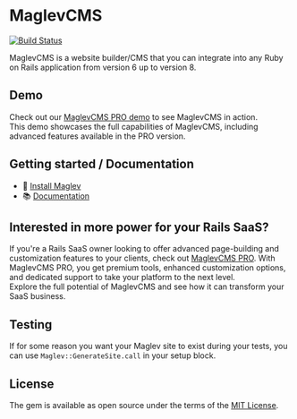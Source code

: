 # MaglevCMS

[![Build Status](https://github.com/maglevhq/maglev-core/actions/workflows/verify.yml/badge.svg)](https://github.com/maglevhq/maglev-core/actions/workflows/verify.yml)

MaglevCMS is a website builder/CMS that you can integrate into any Ruby on Rails application from version 6 up to version 8.

## Demo

Check out our [MaglevCMS PRO demo](https://demo-pro.maglev.dev) to see MaglevCMS in action.\
This demo showcases the full capabilities of MaglevCMS, including advanced features available in the PRO version.


## Getting started / Documentation

- 🚀 [Install Maglev](https://docs.maglev.dev/quickstart)
- 📚 [Documentation](https://docs.maglev.dev/)

## Interested in more power for your Rails SaaS?

If you're a Rails SaaS owner looking to offer advanced page-building and customization features to your clients, check out [MaglevCMS PRO](https://pro.maglev.dev). With MaglevCMS PRO, you get premium tools, enhanced customization options, and dedicated support to take your platform to the next level.\
Explore the full potential of MaglevCMS and see how it can transform your SaaS business.

## Testing

If for some reason you want your Maglev site to exist during your tests, you can use `Maglev::GenerateSite.call` in your setup block.

## License

The gem is available as open source under the terms of the [MIT License](https://opensource.org/licenses/MIT).
